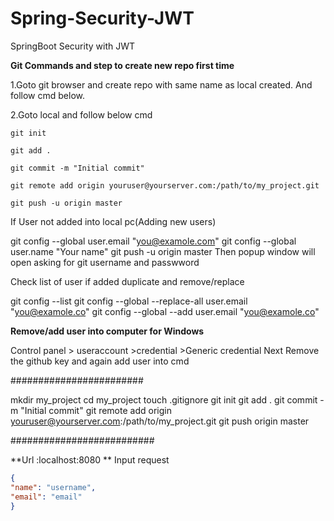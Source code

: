 # Spring-Security-JWT
SpringBoot Security with JWT

**Git Commands and step to create new repo first time**

1.Goto git browser and create repo with same name as local created. And follow cmd below.

2.Goto local and follow below cmd
  ~~~ 
  git init
  
  git add .
  
  git commit -m "Initial commit"
  
  git remote add origin youruser@yourserver.com:/path/to/my_project.git
  
  git push -u origin master
  ~~~
  
If User not added into local pc(Adding new users)

  git config --global user.email "you@examole.com"
  git config --global user.name "Your name"
  git push -u origin master
  Then popup window will open asking for git username and passwword

Check list of user if added duplicate and remove/replace

  git config --list
  git config --global --replace-all user.email "you@examole.co"
  git config --global --add user.email "you@examole.co"

  
  

**Remove/add user into computer for Windows**

Control panel > useraccount >credential >Generic credential
Next Remove the github key
and again add user into cmd 
  

########################

mkdir my_project
cd my_project
touch .gitignore
git init
git add .
git commit -m "Initial commit"
git remote add origin youruser@yourserver.com:/path/to/my_project.git
git push origin master

##########################


**Url :localhost:8080 **
Input request
```json
{
"name": "username",
"email": "email"
}
```
   
